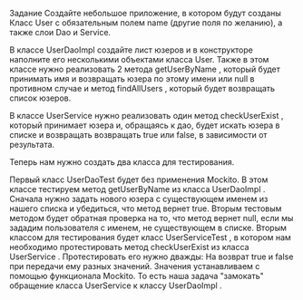 Задание
Создайте небольшое приложение, в котором будут созданы Класс User с обязательным полем name (другие поля по желанию), а также слои Dao и Service.

В классе
UserDaoImpl
создайте лист юзеров и в конструкторе наполните его несколькими объектами класса User. Также в этом классе нужно реализовать 2 метода
getUserByName
, который будет принимать имя и возвращать юзера по этому имени или null в противном случае и метод
findAllUsers
, который будет возвращать список юзеров.

В классе
UserService
нужно реализовать один метод
checkUserExist
, который принимает юзера и, обращаясь к дао, будет искать юзера в списке и возвращать возвращать true или false, в зависимости от результата.

Теперь нам нужно создать два класса для тестирования.

Первый класс
UserDaoTest
будет без применения Mockito. В этом классе тестируем метод
getUserByName
из класса
UserDaoImpl
. Сначала нужно задать нового юзера с существующем именем из нашего списка и убедиться, что метод вернет true. Вторым тестовым методом будет обратная проверка на то, что метод вернет null, если мы зададим пользователя с именем, не существующем в списке.
Вторым классом для тестирования будет класс
UserServiceTest
, в котором нам необходимо протестировать метод
checkUserExist
из класса
UserService
. Протестировать его нужно дважды: На возврат true и false при передачи ему разных значений. Значения устанавливаем с помощью функционала Mockito. То есть наша задача "замокать" обращение класса
UserService
к классу
UserDaoImpl
.
